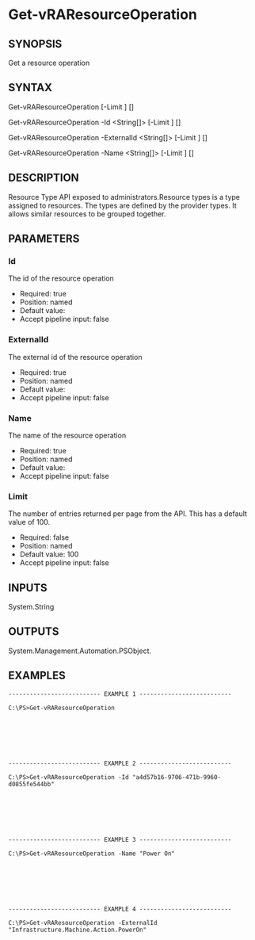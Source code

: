# Get-vRAResourceOperation

## SYNOPSIS
    
Get a resource operation

## SYNTAX
 Get-vRAResourceOperation [-Limit <String>] [<CommonParameters>] Get-vRAResourceOperation -Id <String[]> [-Limit <String>] [<CommonParameters>] Get-vRAResourceOperation -ExternalId <String[]> [-Limit <String>] [<CommonParameters>] Get-vRAResourceOperation -Name <String[]> [-Limit <String>] [<CommonParameters>]    

## DESCRIPTION

Resource Type API exposed to administrators.Resource types is a type assigned to resources. 
The types are defined by the provider types. It allows similar resources to be grouped together.

## PARAMETERS


### Id

The id of the resource operation
* Required: true
* Position: named
* Default value: 
* Accept pipeline input: false

### ExternalId

The external id of the resource operation
* Required: true
* Position: named
* Default value: 
* Accept pipeline input: false

### Name

The name of the resource operation
* Required: true
* Position: named
* Default value: 
* Accept pipeline input: false

### Limit

The number of entries returned per page from the API. This has a default value of 100.
* Required: false
* Position: named
* Default value: 100
* Accept pipeline input: false

## INPUTS

System.String

## OUTPUTS

System.Management.Automation.PSObject.

## EXAMPLES
```
-------------------------- EXAMPLE 1 --------------------------

C:\PS>Get-vRAResourceOperation







-------------------------- EXAMPLE 2 --------------------------

C:\PS>Get-vRAResourceOperation -Id "a4d57b16-9706-471b-9960-d0855fe544bb"







-------------------------- EXAMPLE 3 --------------------------

C:\PS>Get-vRAResourceOperation -Name "Power On"







-------------------------- EXAMPLE 4 --------------------------

C:\PS>Get-vRAResourceOperation -ExternalId "Infrastructure.Machine.Action.PowerOn"
```

